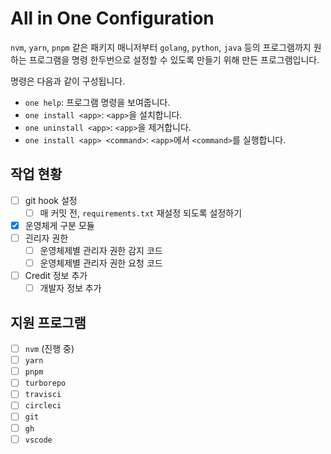 # All in One Configuration

`nvm`, `yarn`, `pnpm` 같은 패키지 매니저부터 `golang`, `python`, `java` 등의 프로그램까지 원하는 프로그램을 명령 한두번으로 설정할 수 있도록 만들기 위해 만든 프로그램입니다.

명령은 다음과 같이 구성됩니다.

- `one help`: 프로그램 명령을 보여줍니다.
- `one install <app>`: `<app>`을 설치합니다.
- `one uninstall <app>`: `<app>`을 제거합니다.
- `one install <app> <command>`: `<app>`에서 `<command>`를 실행합니다.

## 작업 현황

- [ ] git hook 설정
  - [ ] 매 커밋 전, `requirements.txt` 재설정 되도록 설정하기
- [x] 운영체게 구분 모듈
- [ ] 괸리자 권한
  - [ ] 운영체제별 관리자 권한 감지 코드
  - [ ] 운영체제별 관리자 권한 요청 코드
- [ ] Credit 정보 추가
  - [ ] 개발자 정보 추가

## 지원 프로그램

- [ ] `nvm` (진행 중)
- [ ] `yarn`
- [ ] `pnpm`
- [ ] `turborepo`
- [ ] `travisci`
- [ ] `circleci`
- [ ] `git`
- [ ] `gh`
- [ ] `vscode`
